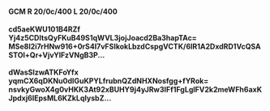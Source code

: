#### GCM R 20/0c/400 L 20/0c/400
**cd5aeKWU101B4RZf**<br/>**Yj4z5CDltsQyFKuB49S1qWVL3jojJoacd2Ba3hapTAc=**<br/>**MSe8l2i7rHNw916+0rS4l7vFSIkokLbzdCspgVCTK/6lR1A2DxdRD1VcQSASTOl+Qr+VjvYIFzVNgB3P...**<br/><br/>
**dWasSlzwATKFoYfx**<br/>**yqmCX6qDKNu0dIGuKPYLfrubnQZdNHXNosfgg+fYRok=**<br/>**nsvkyGwoX4g0vHKK3At92xBUHY9j4yJRw3IFf1FgLglFV2k2meWFh6axKJpdxj6IEpsML6KZkLqIysbZ...**